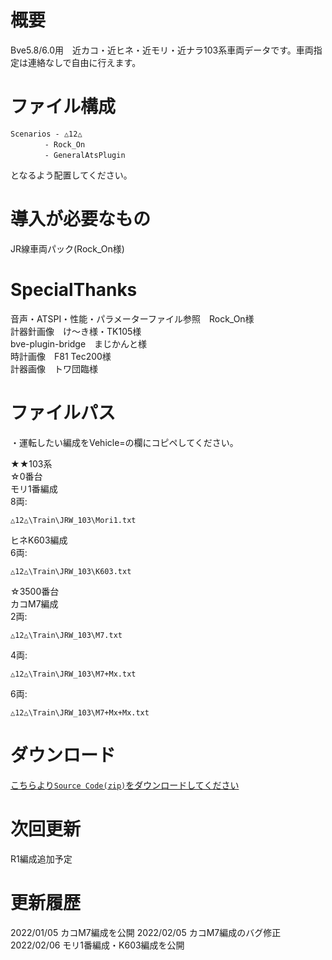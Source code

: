 # 概要
Bve5.8/6.0用　近カコ・近ヒネ・近モリ・近ナラ103系車両データです。車両指定は連絡なしで自由に行えます。  

# ファイル構成  
```
Scenarios - △12△  
　　　　 - Rock_On  
　　　　 - GeneralAtsPlugin  
```
となるよう配置してください。  

# 導入が必要なもの
JR線車両パック(Rock_On様)  

# SpecialThanks  
音声・ATSPI・性能・パラメーターファイル参照　Rock_On様  
計器針画像　け〜き様・TK105様  
bve-plugin-bridge　まじかんと様  
時計画像　F81 Tec200様  
計器画像　トワ団臨様  

# ファイルパス  
・運転したい編成をVehicle=の欄にコピペしてください。  

★★103系  
☆0番台  
モリ1番編成  
8両:
```
△12△\Train\JRW_103\Mori1.txt
```  
ヒネK603編成  
6両:
```
△12△\Train\JRW_103\K603.txt
```  
☆3500番台  
カコM7編成  
2両:
```
△12△\Train\JRW_103\M7.txt
```  
4両:
```
△12△\Train\JRW_103\M7+Mx.txt  
```
6両:
```
△12△\Train\JRW_103\M7+Mx+Mx.txt  
```
# ダウンロード  
[こちらより`Source Code(zip)`をダウンロードしてください](https://github.com/sankakujirusi12/Bve_JRW103/releases/tag/1.2.0)

# 次回更新  
R1編成追加予定  

# 更新履歴  
2022/01/05 カコM7編成を公開
2022/02/05 カコM7編成のバグ修正
2022/02/06 モリ1番編成・K603編成を公開
